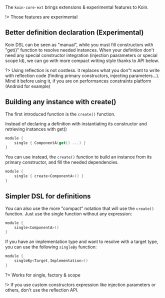 
The `koin-core-ext` brings extensions & experimental features to Koin.

!> Those features are experimental

## Better definition declaration (Experimental)

Koin DSL can be seen as "manual", while you must fill constructors with "get()" function to resolve needed instances. When your definition don't need any special constructor integration (injection paarameters
or special scope Id), we can go with more compact writing style thanks to API below.

?> Using reflection is not costless. it replaces what you don"t want to write with reflection code (finding primary constructors, injecting parameters...). Mind it before using it, if you are on
performances constraints platform (Android for example)

## Building any instance with create()

The first introduced function is the `create()` function.

Instead of declaring a definition with instantiating its constructor and retrieving instances with get()

```kotlin
module {
    single { ComponentA(get() ...) }
}
```

You can use instead, the `create()` function to build an instance from its primary constructor, and fill the needed dependencies.

```kotlin
module {
    single { create<ComponentA>() }
}
```

## Simpler DSL for definitions

You can also use the more "compact" notation that will use the `create()` function. Just use the single function without any expression:

```kotlin
module {
    single<ComponentA>()
}
```

If you have an implementation type and want to resolve with a target type, you can use the following `singleBy` function:

```kotlin
module {
    singleBy<Target,Implementation>()
}
```

?> Works for single, factory & scope

!> If you use custom constructors expression like injection parameters or others, don't use the reflection API.
